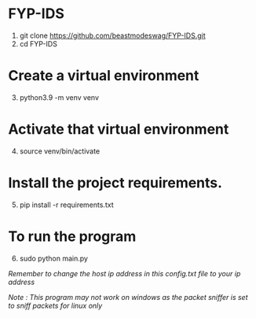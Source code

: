 # FYP-IDS
1) git clone https://github.com/beastmodeswag/FYP-IDS.git
2) cd FYP-IDS

# Create a virtual environment
3) python3.9 -m venv venv

# Activate that virtual environment
4) source venv/bin/activate

# Install the project requirements.
5) pip install -r requirements.txt

# To run the program
6) sudo python main.py

*Remember to change the host ip address in this config.txt file to your ip address*

*Note : This program may not work on windows as the packet sniffer is set to sniff packets for linux only*
